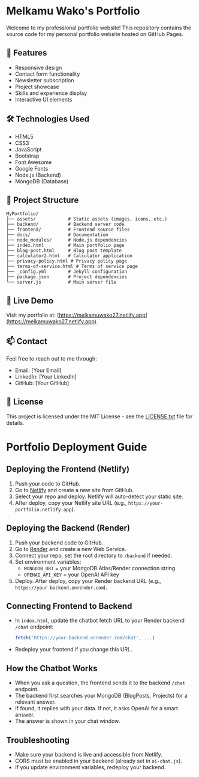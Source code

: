 # Melkamu Wako's Portfolio

Welcome to my professional portfolio website! This repository contains the source code for my personal portfolio website hosted on GitHub Pages.

## 🚀 Features

- Responsive design
- Contact form functionality
- Newsletter subscription
- Project showcase
- Skills and experience display
- Interactive UI elements

## 🛠️ Technologies Used

- HTML5
- CSS3
- JavaScript
- Bootstrap
- Font Awesome
- Google Fonts
- Node.js (Backend)
- MongoDB (Database)

## 📁 Project Structure

```
MyPortfolio/
├── assets/            # Static assets (images, icons, etc.)
├── backend/           # Backend server code
├── frontend/          # Frontend source files
├── docs/              # Documentation
├── node_modules/      # Node.js dependencies
├── index.html         # Main portfolio page
├── blog-post.html     # Blog post template
├── calculator2.html   # Calculator application
├── privacy-policy.html # Privacy policy page
├── terms-of-service.html # Terms of service page
├── _config.yml        # Jekyll configuration
├── package.json       # Project dependencies
└── server.js          # Main server file
```

## 🔗 Live Demo

Visit my portfolio at: [https://melkamuwako27.netlify.app](https://melkamuwako27.netlify.app)

## 📫 Contact

Feel free to reach out to me through:
- Email: [Your Email]
- LinkedIn: [Your LinkedIn]
- GitHub: [Your GitHub]

## 📝 License

This project is licensed under the MIT License - see the [LICENSE.txt](LICENSE.txt) file for details.

# Portfolio Deployment Guide

## Deploying the Frontend (Netlify)
1. Push your code to GitHub.
2. Go to [Netlify](https://netlify.com) and create a new site from GitHub.
3. Select your repo and deploy. Netlify will auto-detect your static site.
4. After deploy, copy your Netlify site URL (e.g., `https://your-portfolio.netlify.app`).

## Deploying the Backend (Render)
1. Push your backend code to GitHub.
2. Go to [Render](https://render.com) and create a new Web Service.
3. Connect your repo, set the root directory to `/backend` if needed.
4. Set environment variables:
   - `MONGODB_URI` = your MongoDB Atlas/Render connection string
   - `OPENAI_API_KEY` = your OpenAI API key
5. Deploy. After deploy, copy your Render backend URL (e.g., `https://your-backend.onrender.com`).

## Connecting Frontend to Backend
- In `index.html`, update the chatbot fetch URL to your Render backend `/chat` endpoint:
  ```js
  fetch('https://your-backend.onrender.com/chat', ...)
  ```
- Redeploy your frontend if you change this URL.

## How the Chatbot Works
- When you ask a question, the frontend sends it to the backend `/chat` endpoint.
- The backend first searches your MongoDB (BlogPosts, Projects) for a relevant answer.
- If found, it replies with your data. If not, it asks OpenAI for a smart answer.
- The answer is shown in your chat window.

## Troubleshooting
- Make sure your backend is live and accessible from Netlify.
- CORS must be enabled in your backend (already set in `ai-chat.js`).
- If you update environment variables, redeploy your backend.
